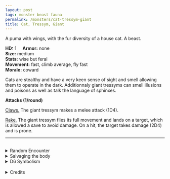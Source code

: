```yaml
---
layout: post
tags: monster beast fauna
permalink: /monsters/cat-tressym-giant
title: Cat, Tressym, Giant
---
```


A puma with wings, with the fur diversity of a house cat. A beast.

**HD:** 1  &nbsp; &nbsp;  **Armor:** none <br>
**Size:** medium <br>
**Stats:** wise but feral<br>
**Movement:** fast, climb average, fly fast <br>
**Morale:** coward <br>

Cats are stealthy and have a very keen sense of sight and smell allowing them to operate in the dark. Additionnaly giant tressyms can smell illusions and poisons as well as talk the language of sphinxes.

**Attacks (1/round)**

<ins>Claws.</ins> The giant tressym makes a melee attack (1D4).

<ins>Rake.</ins> The giant tressym flies its full movement and lands on a target, which is allowed a save to avoid damage. On a hit, the target takes damage (2D4) and is prone.
<br>

---

<br> 

<details markdown="1">
<summary>Random Encounter</summary>

1. **Monster:** 1D6 giant tressyms.
1. **Lair:**  An acacia tree, its branches spreading very wide. 1/2 chance there are 2D6 kittens. <br>	&nbsp; OR <br>	**Omen:** A panther roar in the sky.
1. **Spoor:** A freshly killed local beast, located in a high, hard to reach place.
1. **Tracks:** Big cat tracks that often suddenly stop.
1. **Trace:** A hair and feather ball.
1. **Trace:** A panther roar, coming from very high in the sky.
</details>

<details markdown="1">
<summary>Salvaging the body</summary>

There’s not much to gain their besides a bit of fur and feather, but cubs would be extremely valuable.
</details>

<details markdown="1">
<summary>D6 Symbolism</summary>

In local cultures this beast is a symbol of ...

1. Wisdom
1. Cats
1. Royalty
1. Wind
1. Sun
1. Sacred 
</details>

<br>

<details markdown="1">
<summary>Credits</summary>
The giant tressym doesn't exist in DnD under that name, but is found as the Jana-nimr, or Greater Winged Cat, in the [Al-Qadim Bestiary](http://adnd.geoshitties.installgentoo.com/mm/catwinge.html). Interestingly, they speak! I gave them two separate monster pages because one is a pet, and the other is a puma. — SaltyGoo
</details>
